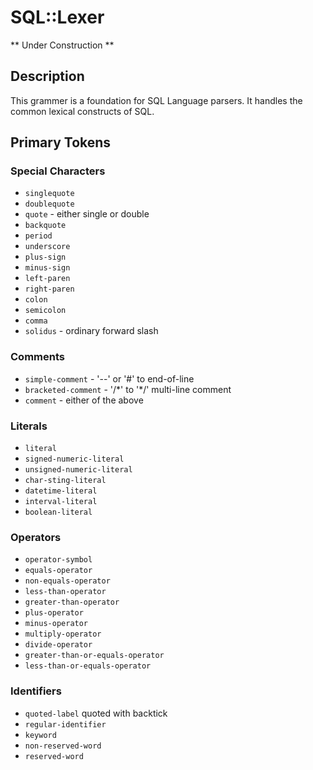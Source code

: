 # SQL::Lexer #

** Under Construction **

## Description ##

This grammer is a foundation for SQL Language parsers. It handles the common
lexical constructs of SQL.

## Primary Tokens ##

### Special Characters ###

* `singlequote`
* `doublequote`
* `quote` - either single or double
* `backquote`
* `period`
* `underscore`
* `plus-sign`
* `minus-sign`
* `left-paren`
* `right-paren`
* `colon`
* `semicolon`
* `comma`
* `solidus` - ordinary forward slash

### Comments ###

* `simple-comment` - '--' or '#' to end-of-line
* `bracketed-comment` - '/\*' to '\*/' multi-line comment
* `comment` - either of the above

### Literals ###

* `literal`
* `signed-numeric-literal`
* `unsigned-numeric-literal`
* `char-sting-literal`
* `datetime-literal`
* `interval-literal`
* `boolean-literal`

### Operators ###

* `operator-symbol`
* `equals-operator`
* `non-equals-operator`
* `less-than-operator`
* `greater-than-operator`
* `plus-operator`
* `minus-operator`
* `multiply-operator`
* `divide-operator`
* `greater-than-or-equals-operator`
* `less-than-or-equals-operator`

### Identifiers ###

* `quoted-label` quoted with backtick
* `regular-identifier`
* `keyword`
* `non-reserved-word`
* `reserved-word`
